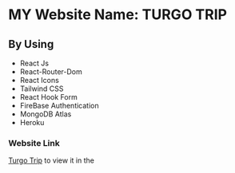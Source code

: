 # MY Website Name: TURGO TRIP

## By Using 
+ React Js  
+ React-Router-Dom
+ React Icons
+ Tailwind CSS
+ React Hook Form 
+ FireBase Authentication 
+ MongoDB Atlas
+ Heroku

### Website Link
 [Turgo Trip](https://turgo-trip.web.app/) to view it in the 




